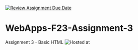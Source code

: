 [![Review Assignment Due Date](https://classroom.github.com/assets/deadline-readme-button-24ddc0f5d75046c5622901739e7c5dd533143b0c8e959d652212380cedb1ea36.svg)](https://classroom.github.com/a/q2-Q7VCy)
# WebApps-F23-Assignment-3
Assignment 3 - Basic HTML
![Hosted at](https://github.com/44-563-WebApps-F23/44563-webapps-f23-assignment3-RevathiGuduru123/settings/pages)
